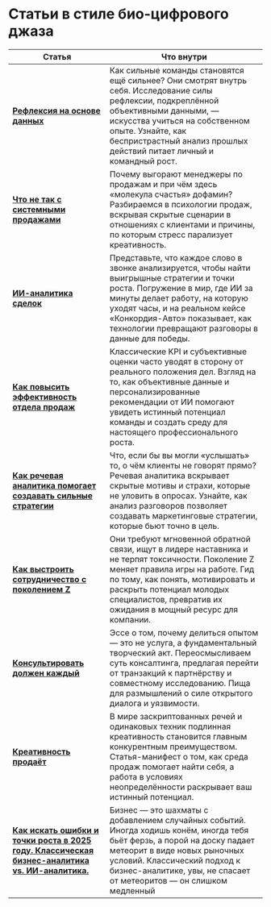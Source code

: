 <!-- Встроенные стили для выравнивания ячеек таблицы по верхнему краю -->
<style>
  .vp-doc table td {
    vertical-align: top;
  }
</style>

# Статьи в стиле био-цифрового джаза

| Статья                                                                                                                                                    | Что внутри                                                                                                                                                                                                                                                                                |
| --------------------------------------------------------------------------------------------------------------------------------------------------------- | ----------------------------------------------------------------------------------------------------------------------------------------------------------------------------------------------------------------------------------------------------------------------------------------- |
| [**Рефлексия на основе данных**](/journal/articles/refleksiya-na-osnove-dannykh-osnovnoi-resurs-k-razvitiyu-komandy)                                      | Как сильные команды становятся ещё сильнее? Они смотрят внутрь себя. Исследование силы рефлексии, подкреплённой объективными данными, — искусства учиться на собственном опыте. Узнайте, как беспристрастный анализ прошлых действий питает личный и командный рост.                      |
| [**Что не так с системными продажами**](/journal/articles/chto-ne-tak-s-sistemnymi-prodazhami)                                                            | Почему выгорают менеджеры по продажам и при чём здесь «молекула счастья» дофамин? Разбираемся в психологии продаж, вскрывая скрытые сценарии в отношениях с клиентами и причины, по которым стресс парализует креативность.                                                               |
| [**ИИ-аналитика сделок**](/journal/articles/ii-analitika-sdelok-kak-tekhnologii-povyshayut-effektivnost-prodazh)                                          | Представьте, что каждое слово в звонке анализируется, чтобы найти выигрышные стратегии и точки роста. Погружение в мир, где ИИ за минуты делает работу, на которую уходят часы, и на реальном кейсе «Конкордия-Авто» показывает, как технологии превращают разговоры в данные для победы. |
| [**Как повысить эффективность отдела продаж**](/journal/articles/kak-povysit-effektivnost-otdela-prodazh-sovremennye-podkhody-i-instrumenty)              | Классические KPI и субъективные оценки часто уводят в сторону от реального положения дел. Взгляд на то, как объективные данные и персонализированные рекомендации от ИИ помогают увидеть истинный потенциал команды и создать среду для настоящего профессионального роста.               |
| [**Как речевая аналитика помогает создавать сильные стратегии**](/journal/articles/kak-rechevaya-analitika-na-baze-ii-pomogaet-sozdavat-silnye-strategii) | Что, если бы вы могли «услышать» то, о чём клиенты не говорят прямо? Речевая аналитика вскрывает скрытые мотивы и страхи, которые не уловить в опросах. Узнайте, как анализ разговоров позволяет создавать маркетинговые стратегии, которые бьют точно в цель.                            |
| [**Как выстроить сотрудничество с поколением Z**](/journal/articles/kak-vystroit-effektivnoe-sotrudnichestvo-s-pokoleniem-z)                              | Они требуют мгновенной обратной связи, ищут в лидере наставника и не терпят токсичности. Поколение Z меняет правила игры на работе. Гид по тому, как понять, мотивировать и раскрыть потенциал молодых специалистов, превратив их ожидания в мощный ресурс для компании.                  |
| [**Консультировать должен каждый**](/journal/articles/konsultirovat-dolzhen-kazhdyi)                                                                      | Эссе о том, почему делиться опытом — это не услуга, а фундаментальный творческий акт. Переосмысливаем суть консалтинга, предлагая перейти от транзакций к партнёрству и совместному исследованию. Пища для размышлений о силе открытого диалога и уязвимости.                       |
| [**Креативность продаёт**](/journal/articles/kreativnost-prodayot)                                                                                        | В мире заскриптованных речей и одинаковых техник подлинная креативность становится главным конкурентным преимуществом. Статья-манифест о том, как среда продаж помогает найти себя, а работа в условиях неопределённости раскрывает ваш истинный потенциал.                               |
| [**Как искать ошибки и точки роста в 2025 году. Классическая бизнес-аналитика vs. ИИ-аналитика.**](/journal/articles/ai-business-analytics-2025)          | Бизнес — это шахматы с добавлением случайных событий. Иногда ходишь конём, иногда тебя бьёт ферзь, а порой на доску падает метеорит в виде новых рыночных условий. Классический подход к бизнес-аналитике, увы, не спасает от метеоритов — он слишком медленный                           |
